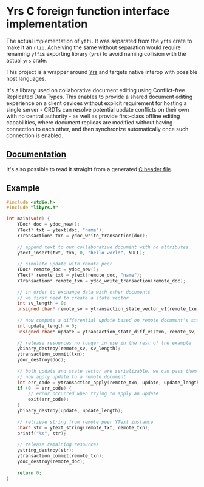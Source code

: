 # Yrs C foreign function interface implementation

The actual implementation of `yffi`.  It was separated from the `yffi` crate to make it an `rlib`. Acheiving the same without separation would require renaming `yffi`s exporting library (`yrs`) to avoid naming collision with the actual `yrs` crate.

This project is a wrapper around [Yrs](../yrs/README.md) and targets native interop with possible host languages.

It's a library used on collaborative document editing using Conflict-free Replicated Data Types.
This enables to provide a shared document editing experience on a client devices without explicit requirement for hosting a single server - CRDTs can resolve potential update conflicts on their own with no central authority - as well as provide first-class offline editing capabilities, where document replicas are modified without having connection to each other, and then synchronize automatically once such connection is enabled.

## [Documentation](https://docs.rs/yffi/0.9.3/yrs/)

It's also possible to read it straight from a generated [C header file](https://github.com/y-crdt/y-crdt/blob/main/tests-ffi/include/libyrs.h).

## Example

```c
#include <stdio.h>
#include "libyrs.h"

int main(void) {
    YDoc* doc = ydoc_new();
    YText* txt = ytext(doc, "name");
    YTransaction* txn = ydoc_write_transaction(doc);
    
    // append text to our collaborative document with no attributes
    ytext_insert(txt, txn, 0, "hello world", NULL);
    
    // simulate update with remote peer
    YDoc* remote_doc = ydoc_new();
    YText* remote_txt = ytext(remote_doc, "name");
    YTransaction* remote_txn = ydoc_write_transaction(remote_doc);
    
    // in order to exchange data with other documents
    // we first need to create a state vector
    int sv_length = 0;
    unsigned char* remote_sv = ytransaction_state_vector_v1(remote_txn, &sv_length);
    
    // now compute a differential update based on remote document's state vector
    int update_length = 0;
    unsigned char* update = ytransaction_state_diff_v1(txn, remote_sv, sv_length, &update_length);
    
    // release resources no longer in use in the rest of the example
    ybinary_destroy(remote_sv, sv_length);
    ytransaction_commit(txn);
    ydoc_destroy(doc);
    
    // both update and state vector are serializable, we can pass them over the wire
    // now apply update to a remote document
    int err_code = ytransaction_apply(remote_txn, update, update_length);
    if (0 != err_code) {
        // error occurred when trying to apply an update
        exit(err_code);
    }
    ybinary_destroy(update, update_length);
    
    // retrieve string from remote peer YText instance
    char* str = ytext_string(remote_txt, remote_txn);
    printf("%s", str);
    
    // release remaining resources
    ystring_destroy(str);
    ytransaction_commit(remote_txn);
    ydoc_destroy(remote_doc);
    
    return 0;
}
```